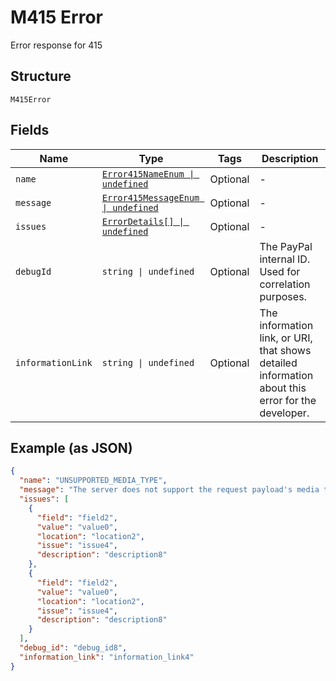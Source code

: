 
# M415 Error

Error response for 415

## Structure

`M415Error`

## Fields

| Name | Type | Tags | Description |
|  --- | --- | --- | --- |
| `name` | [`Error415NameEnum \| undefined`](../../doc/models/error-415-name-enum.md) | Optional | - |
| `message` | [`Error415MessageEnum \| undefined`](../../doc/models/error-415-message-enum.md) | Optional | - |
| `issues` | [`ErrorDetails[] \| undefined`](../../doc/models/error-details.md) | Optional | - |
| `debugId` | `string \| undefined` | Optional | The PayPal internal ID. Used for correlation purposes. |
| `informationLink` | `string \| undefined` | Optional | The information link, or URI, that shows detailed information about this error for the developer. |

## Example (as JSON)

```json
{
  "name": "UNSUPPORTED_MEDIA_TYPE",
  "message": "The server does not support the request payload's media type.",
  "issues": [
    {
      "field": "field2",
      "value": "value0",
      "location": "location2",
      "issue": "issue4",
      "description": "description8"
    },
    {
      "field": "field2",
      "value": "value0",
      "location": "location2",
      "issue": "issue4",
      "description": "description8"
    }
  ],
  "debug_id": "debug_id8",
  "information_link": "information_link4"
}
```

